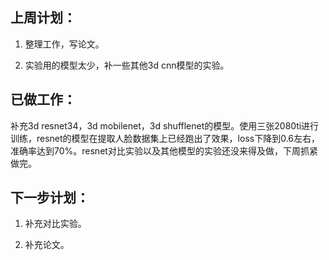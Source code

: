 
## 上周计划：

1. 整理工作，写论文。

2. 实验用的模型太少，补一些其他3d cnn模型的实验。

## 已做工作：

补充3d resnet34，3d mobilenet，3d shufflenet的模型。使用三张2080ti进行训练，resnet的模型在提取人脸数据集上已经跑出了效果，loss下降到0.6左右，准确率达到70%。resnet对比实验以及其他模型的实验还没来得及做，下周抓紧做完。

## 下一步计划：

1. 补充对比实验。

2. 补充论文。